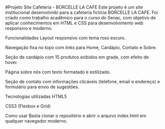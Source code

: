 #Projeto Site Cafeteria - BORCELLE LA CAFE
Este projeto é um site institucional desenvolvido para a cafeteria fictícia BORCELLE LA CAFE. Foi criado como trabalho acadêmico para o curso do Senac, com objetivo de aplicar conhecimentos em HTML e CSS para desenvolvimento web responsivo e moderno.

Funcionalidades
Layout responsivo com tema roxo escuro.

Navegação fixa no topo com links para Home, Cardápio, Contato e Sobre.

Seção de cardápio com 15 produtos exibidos em grade, com efeito de hover.

Página sobre nós com texto formatado e estilizado.

Seção de contato com informações clicáveis (telefone, email e endereço) e formulário para envio de sugestões.

Tecnologias utilizadas
HTML5

CSS3 (Flexbox e Grid)

Como usar
Basta clonar o repositório e abrir o arquivo index.html em qualquer navegador moderno.
